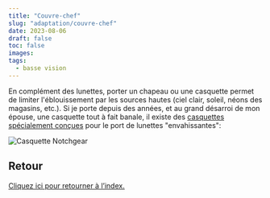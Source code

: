 ```yaml
---
title: "Couvre-chef"
slug: "adaptation/couvre-chef"
date: 2023-08-06
draft: false
toc: false
images:
tags:
  - basse vision
---
```

En complément des lunettes, porter un chapeau ou une casquette permet de limiter l'éblouissement par les sources hautes (ciel clair, soleil,  néons des magasins, etc.). Si je porte depuis des années, et au grand désarroi de mon épouse, une casquette tout à fait banale, il existe des [casquettes spécialement conçues](https://notchgear.com/) pour le port de lunettes "envahissantes":

![Casquette Notchgear](/vision/notchgear-hat.png)

## Retour
[Cliquez ici pour retourner à l’index.](..)
